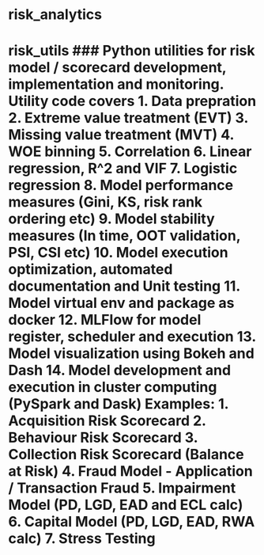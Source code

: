 # risk_analytics
# risk_utils  ### Python utilities for risk model / scorecard development, implementation and monitoring.  Utility code covers  1.  Data prepration 2.  Extreme value treatment (EVT) 3.  Missing value treatment (MVT) 4.  WOE binning 5.  Correlation 6.  Linear regression, R^2 and VIF 7.  Logistic regression 8.  Model performance measures (Gini, KS, risk rank ordering etc) 9.  Model stability measures (In time, OOT validation, PSI, CSI etc) 10. Model execution optimization, automated documentation and Unit testing 11. Model virtual env and package as docker 12. MLFlow for model register, scheduler and execution 13. Model visualization using Bokeh and Dash 14. Model development and execution in cluster computing (PySpark and Dask)  Examples: 1. Acquisition Risk Scorecard 2. Behaviour Risk Scorecard 3. Collection Risk Scorecard (Balance at Risk) 4. Fraud Model - Application / Transaction Fraud  5. Impairment Model (PD, LGD, EAD and ECL calc) 6. Capital Model (PD, LGD, EAD, RWA calc) 7. Stress Testing
